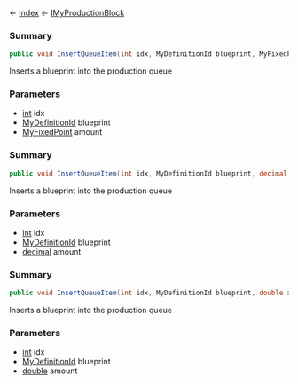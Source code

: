 ← [Index](Api-Index) ← [IMyProductionBlock](Sandbox.ModAPI.Ingame.IMyProductionBlock)

### Summary

```csharp
public void InsertQueueItem(int idx, MyDefinitionId blueprint, MyFixedPoint amount)
```

Inserts a blueprint into the production queue

### Parameters

* [int](System.Int32) idx
* [MyDefinitionId](VRage.Game.MyDefinitionId) blueprint
* [MyFixedPoint](VRage.MyFixedPoint) amount
### Summary

```csharp
public void InsertQueueItem(int idx, MyDefinitionId blueprint, decimal amount)
```

Inserts a blueprint into the production queue

### Parameters

* [int](System.Int32) idx
* [MyDefinitionId](VRage.Game.MyDefinitionId) blueprint
* [decimal](System.Decimal) amount
### Summary

```csharp
public void InsertQueueItem(int idx, MyDefinitionId blueprint, double amount)
```

Inserts a blueprint into the production queue

### Parameters

* [int](System.Int32) idx
* [MyDefinitionId](VRage.Game.MyDefinitionId) blueprint
* [double](System.Double) amount
